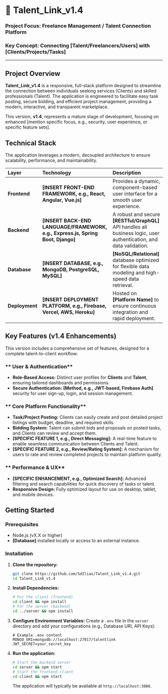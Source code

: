 # 🔗 Talent\_Link\_v1.4

###  **Project Focus:** Freelance Management / Talent Connection Platform
###  **Key Concept:** Connecting [Talent/Freelancers/Users] with [Clients/Projects/Tasks]

---

##  Project Overview

**Talent\_Link\_v1.4** is a responsive, full-stack platform designed to streamline the connection between individuals seeking services (Clients) and skilled professionals (Talent). The application is engineered to facilitate easy task posting, secure bidding, and efficient project management, providing a modern, interactive, and transparent marketplace.

This version, **v1.4**, represents a mature stage of development, focusing on enhanced [mention specific focus, e.g., security, user experience, or specific feature sets].

##  Technical Stack

The application leverages a modern, decoupled architecture to ensure scalability, performance, and maintainability.

| Layer | Technology | Description |
| :--- | :--- | :--- |
| **Frontend** | **[INSERT FRONT-END FRAMEWORK, e.g., React, Angular, Vue.js]** | Provides a dynamic, component-based user interface for a smooth user experience. |
| **Backend** | **[INSERT BACK-END LANGUAGE/FRAMEWORK, e.g., Express.js, Spring Boot, Django]** | A robust and secure **[RESTful/GraphQL]** API handles all business logic, user authentication, and data validation. |
| **Database** | **[INSERT DATABASE, e.g., MongoDB, PostgreSQL, MySQL]** | **[NoSQL/Relational]** database optimized for flexible data modeling and high-speed data retrieval. |
| **Deployment**| **[INSERT DEPLOYMENT PLATFORM, e.g., Firebase, Vercel, AWS, Heroku]** | Hosted on **[Platform Name]** to ensure continuous integration and rapid deployment. |

##  Key Features (v1.4 Enhancements)

This version includes a comprehensive set of features, designed for a complete talent-to-client workflow:

### ** User & Authentication**
*   **Role-Based Access:** Distinct user profiles for **Clients** and **Talent**, ensuring tailored dashboards and permissions.
*   **Secure Authentication:** **[Method, e.g., JWT-based, Firebase Auth]** security for user sign-up, login, and session management.

### ** Core Platform Functionality**
*   **Task/Project Posting:** Clients can easily create and post detailed project listings with budget, deadline, and required skills.
*   **Bidding System:** Talent can submit bids and proposals on posted tasks, and Clients can review and accept them.
*   **[SPECIFIC FEATURE 1, e.g., Direct Messaging]:** A real-time feature to enable seamless communication between Clients and Talent.
*   **[SPECIFIC FEATURE 2, e.g., Review/Rating System]:** A mechanism for users to rate and review completed projects to maintain platform quality.

### ** Performance & UX**
*   **[SPECIFIC ENHANCEMENT, e.g., Optimized Search]:** Advanced filtering and search capabilities for quick discovery of tasks or talent.
*   **Responsive Design:** Fully optimized layout for use on desktop, tablet, and mobile devices.

##  Getting Started

### Prerequisites
*   Node.js (vX.X or higher)
*   **[Database]** installed locally or access to an external instance.

### Installation

1.  **Clone the repository:**
    ```bash
    git clone https://github.com/SdIlias/Talent_Link_v1.4.git
    cd Talent_Link_v1.4
    ```

2.  **Install Dependencies:**
    ```bash
    # For the client (frontend)
    cd client && npm install
    # For the server (backend)
    cd ../server && npm install
    ```

3.  **Configure Environment Variables:**
    Create a `.env` file in the `server` directory and add your configurations (e.g., Database URI, API Keys):
    ```env
    # Example .env content
    MONGO_URI=mongodb://localhost:27017/talentlink
    JWT_SECRET=your_secret_key
    ```

4.  **Run the application:**
    ```bash
    # Start the backend server
    cd server && npm start
    # Start the frontend client
    cd client && npm start
    ```
    The application will typically be available at `http://localhost:3000`.
